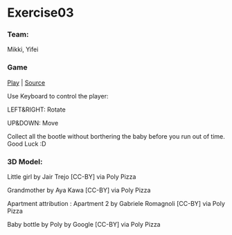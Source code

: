# Exercise03
### Team:
Mikki, Yifei
### Game
[Play]()  |  [Source](https://github.com/wy6714/game615-spring2023-03/tree/main)

Use Keyboard to control the player:

LEFT&RIGHT: Rotate

UP&DOWN: Move

Collect all the bootle without borthering the baby before you run out of time. Good Luck :D

### 3D Model:
Little girl by Jair Trejo [CC-BY] via Poly Pizza

Grandmother by Aya Kawa [CC-BY] via Poly Pizza

Apartment attribution : Apartment 2 by Gabriele Romagnoli [CC-BY] via Poly Pizza

Baby bottle by Poly by Google [CC-BY] via Poly Pizza

